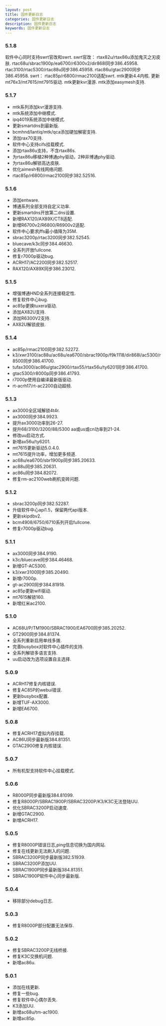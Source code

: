```yaml
---
layout: post
title: 固件更新日志
categories: 固件更新日志
description: 固件更新日志
keywords: 固件更新日志
---
```


### 5.1.8
软件中心同时支持swrt官改和swrt.
swrt官改：
rtax82u/rtax86u添加鬼灭之刃皮肤.
rtac68u/sbrac1900p/ea6700/r6300v2/dir868l同步386.45958.
rtac3100/rtac5300/rtac88u同步386.45958.
rtac86u/gtac2900同步386.45958.
swrt：
rtac85p/r6800/rmac2100适配swrt.
mtk更新4.4内核.
更新mt76x3/mt7615/mt7915驱动.
mtk更新kvr漫游.
mtk添加easymesh支持.

### 5.1.7
* mtk系列添加kvr漫游支持.
* mtk系统添加中继模式.
* ipq4019系统添加中继模式.
* 更新smartdns到最新版.
* bcmhnd/lantiq/mtk/qca添加硬加解密支持.
* 添加rax70支持.
* 软件中心支持cifs挂载模式.
* 添加rtax86u支持，不含rtax86s.
* 为rtax86u移植2种博通phy驱动，2种非博通phy驱动.
* 为rtax86u解锁高达皮肤.
* 优化aimesh有线网络问题.
* rtac85p/r6800/rmac2100同步382.52516.

### 5.1.6

* 添加entware.
* 博通系列全部支持自定义功率.
* 更新smartdns开放第二dns设置.
* 新增RAX120/AX89X/CT8适配.
* 新增R6700v2/R6800/R6900v2适配.
* 软件中心要求jffs最小值降为35M.
* sbrac3200p/rtac3200同步382.52545.
* bluecave/k3c同步384.46630.
* 全系列开放fullcone.
* 修复r7000p驱动bug.
* ACRH17/AC2200同步382.52517.
* RAX120/AX89X同步386.23012.

### 5.1.5

* 增强博通HND全系列连接稳定性.
* 修复软件中心bug.
* ac85p更换tuxera驱动.
* 添加AX82U支持.
* 添加R6300V2支持.
* AX82U解锁皮肤.

### 5.1.4

* ac85p/rmac2100同步382.52272.
* k3/xwr3100/ac88u/ac68u/ea6700/sbrac1900p/f9k1118/dir868l/ac5300/r8500同步386.41700.
* tufax3000/ac86u/gtac2900/rtax55/rtax56u/ty6201同步386.41700.
* gtac5300/r8000p同步386.41793.
* r7000p使用自编译最新版驱动.
* rt-acrh17/rt-ac2200自动超频.

### 5.1.3

* ax3000全区域解锁4t4r.
* ax3000同步384.9923.
* 提升ax3000功率到26-27.
* 提升68/3100/3200/88/5300 aa或us或cn功率到21-24.
* 修改uu启动方式.
* 新增ax56u/ty6201.
* mt7615更新驱动5.0.4.0.
* mt7615提升功率，增加更多频道.
* ac68u/ea6700/sbr1900p同步385.20633.
* ac88u同步385.20631.
* ac86u同步384.82072.
* 修复rm-ac2100web刷机变砖问题.

### 5.1.2

* sbrac3200p同步382.52287.
* 升级软件中心api1.5，保留两代api版本.
* 更新skipdbv2.
* bcm4908/6750/6710系列开启fullcone.
* 修复r7000p驱动bug.

### 5.1.1

* ax3000同步384.9190.
* k3c/bluecave同步384.46468.
* 新增GT-AC5300.
* k3/xwr3100同步385.20490.
* 新增r7000p.
* gt-ac2900同步384.81918.
* ac85p更新wifi驱动.
* mt7615解锁160.
* 新增红米ac2100.

### 5.1.0

* AC68U/P/TM1900/SBRAC1900/EA6700同步385.20252.
* GT2900同步384.81374.
* 全系列重新启用单线多拨.
* 完善busybox对软件中心插件的支持.
* 全系列解锁多语言支持.
* uu启动改为选项设置自主选择.

### 5.0.9

* ACRH17修复内核错误.
* 修复AC85P的webui错误.
* 更新busybox配置.
* 新增TUF-AX3000.
* 新增EA6700.

### 5.0.8

* 修复ACRH17虚拟内存挂载.
* AC86U同步最新版384.81351.
* GTAC2900修复内核错误.

### 5.0.7

* 所有机型支持软件中心挂载模式.

### 5.0.6

* R8000P同步最新版384.81099.
* 修复R8000P/SBRAC1900P/SBRAC3200P/K3/K3C无法登陆UU.
* 优化SBRAC3200P启动速度.
* 新增GTAC2900.
* 新增ACRH17.

### 5.0.5

* 修复R8000P错误日志,ping信息切换为国内网站.
* 修复在线更新无法刷入的问题.
* SBRAC3200P同步最新版382.51939.
* SBRAC3200P添加UU.
* SBRAC1900P同步最新版384.81351.
* SBRAC1900P软件中心同步最新版.

### 5.0.4

* 移除部分debug日志.

### 5.0.3

* 修复R8000P部分配置无法保存.

### 5.0.2

* 修复SBRAC3200P无线桥接.
* 修复K3C交换机问题.
* 新增ac86u.

### 5.0.1

* 添加在线更新.
* 修复一些bug.
* 修复软件中心偶尔丢失.
* K3添加UU.
* 新增ac68u/tm-ac1900.
* 新增ac85p.
